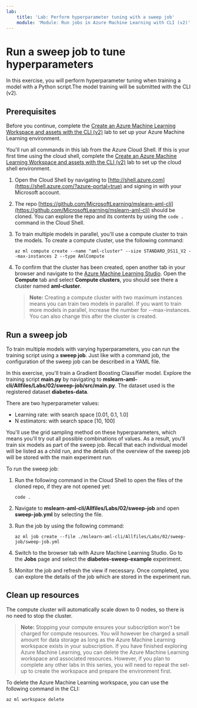 ```yaml
---
lab:
    title: 'Lab: Perform hyperparameter tuning with a sweep job'
    module: 'Module: Run jobs in Azure Machine Learning with CLI (v2)'
---
```


# Run a sweep job to tune hyperparameters

In this exercise, you will perform hyperparameter tuning when training a model with a Python script.The model training will be submitted with the CLI (v2).

## Prerequisites

Before you continue, complete the [Create an Azure Machine Learning Workspace and assets with the CLI (v2)](01-create-workspace.md) lab to set up your Azure Machine Learning environment.

You'll run all commands in this lab from the Azure Cloud Shell. If this is your first time using the cloud shell, complete the [Create an Azure Machine Learning Workspace and assets with the CLI (v2)](Instructions/Labs/01-create-workspace.md) lab to set up the cloud shell environment.

1. Open the Cloud Shell by navigating to [http://shell.azure.com](https://shell.azure.com/?azure-portal=true) and signing in with your Microsoft account.
1. The repo [https://github.com/MicrosoftLearning/mslearn-aml-cli](https://github.com/MicrosoftLearning/mslearn-aml-cli) should be cloned. You can explore the repo and its contents by using the `code .` command in the Cloud Shell.
1. To train multiple models in parallel, you'll use a compute cluster to train the models. To create a compute cluster, use the following command:

    ```azurecli
    az ml compute create --name "aml-cluster" --size STANDARD_DS11_V2 --max-instances 2 --type AmlCompute
    ```

1. To confirm that the cluster has been created, open another tab in your browser and navigate to the [Azure Machine Learning Studio](https://ml.azure.com). Open the **Compute** tab and select **Compute clusters**, you should see there a cluster named **aml-cluster**.
    > **Note:** Creating a compute cluster with two maximum instances means you can train two models in parallel. If you want to train more models in parallel, increase the number for --max-instances. You can also change this after the cluster is created.

## Run a sweep job

To train multiple models with varying hyperparameters, you can run the training script using a **sweep job**. Just like with a command job, the configuration of the sweep job can be described in a YAML file.

In this exercise, you'll train a Gradient Boosting Classifier model. Explore the training script **main.py** by navigating to **mslearn-aml-cli/Allfiles/Labs/02/sweep-job/src/main.py**. The dataset used is the registered dataset **diabetes-data**.

There are two hyperparameter values:

- Learning rate: with search space [0.01, 0.1, 1.0]
- N estimators: with search space [10, 100]

You'll use the grid sampling method on these hyperparameters, which means you'll try out all possible combinations of values. As a result, you'll train six models as part of the sweep job. Recall that each individual model will be listed as a child run, and the details of the overview of the sweep job will be stored with the main experiment run.

To run the sweep job:

1. Run the following command in the Cloud Shell to open the files of the cloned repo, if they are not opened yet:

    ```azurecli
    code .
    ```

1. Navigate to **mslearn-aml-cli/Allfiles/Labs/02/sweep-job** and open **sweep-job.yml** by selecting the file.

1. Run the job by using the following command:

    ```azurecli
    az ml job create --file ./mslearn-aml-cli/Allfiles/Labs/02/sweep-job/sweep-job.yml
    ```

1. Switch to the browser tab with Azure Machine Learning Studio. Go to the **Jobs** page and select the **diabetes-sweep-example** experiment.
1. Monitor the job and refresh the view if necessary. Once completed, you can explore the details of the job which are stored in the experiment run.

## Clean up resources

The compute cluster will automatically scale down to 0 nodes, so there is no need to stop the cluster.

> **Note:** Stopping your compute ensures your subscription won't be charged for compute resources. You will however be charged a small amount for data storage as long as the Azure Machine Learning workspace exists in your subscription. If you have finished exploring Azure Machine Learning, you can delete the Azure Machine Learning workspace and associated resources. However, if you plan to complete any other labs in this series, you will need to repeat the set-up to create the workspace and prepare the environment first.

To delete the Azure Machine Learning workspace, you can use the following command in the CLI:

```azurecli
az ml workspace delete
```
